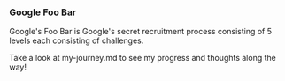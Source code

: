 ### Google Foo Bar

Google's Foo Bar is Google's secret recruitment process consisting of 5 levels each consisting of challenges.

Take a look at my-journey.md to see my progress and thoughts along the way!
